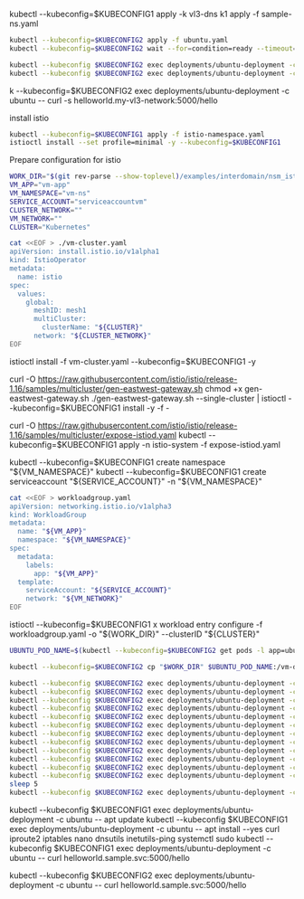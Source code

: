 
kubectl --kubeconfig=$KUBECONFIG1 apply -k vl3-dns
k1 apply -f sample-ns.yaml

```bash
kubectl --kubeconfig=$KUBECONFIG2 apply -f ubuntu.yaml
kubectl --kubeconfig=$KUBECONFIG2 wait --for=condition=ready --timeout=1m pod -l app=ubuntu
```

```bash
kubectl --kubeconfig $KUBECONFIG2 exec deployments/ubuntu-deployment -c ubuntu -- apt update
kubectl --kubeconfig $KUBECONFIG2 exec deployments/ubuntu-deployment -c ubuntu -- apt install --yes curl iproute2 iptables nano dnsutils inetutils-ping systemctl sudo
```

k --kubeconfig=$KUBECONFIG2 exec deployments/ubuntu-deployment -c ubuntu -- curl -s helloworld.my-vl3-network:5000/hello



install istio
```bash
kubectl --kubeconfig=$KUBECONFIG1 apply -f istio-namespace.yaml
istioctl install --set profile=minimal -y --kubeconfig=$KUBECONFIG1
```

Prepare configuration for istio
```bash
WORK_DIR="$(git rev-parse --show-toplevel)/examples/interdomain/nsm_istio_vl3/clean/istio-vm-configs"
VM_APP="vm-app"
VM_NAMESPACE="vm-ns"
SERVICE_ACCOUNT="serviceaccountvm"
CLUSTER_NETWORK=""
VM_NETWORK=""
CLUSTER="Kubernetes"
```

```bash
cat <<EOF > ./vm-cluster.yaml
apiVersion: install.istio.io/v1alpha1
kind: IstioOperator
metadata:
  name: istio
spec:
  values:
    global:
      meshID: mesh1
      multiCluster:
        clusterName: "${CLUSTER}"
      network: "${CLUSTER_NETWORK}"
EOF
```

istioctl install -f vm-cluster.yaml --kubeconfig=$KUBECONFIG1 -y

curl -O https://raw.githubusercontent.com/istio/istio/release-1.16/samples/multicluster/gen-eastwest-gateway.sh
chmod +x gen-eastwest-gateway.sh
./gen-eastwest-gateway.sh --single-cluster | istioctl --kubeconfig=$KUBECONFIG1 install -y -f -

curl -O https://raw.githubusercontent.com/istio/istio/release-1.16/samples/multicluster/expose-istiod.yaml
kubectl --kubeconfig=$KUBECONFIG1 apply -n istio-system -f expose-istiod.yaml

kubectl --kubeconfig=$KUBECONFIG1 create namespace "${VM_NAMESPACE}"
kubectl --kubeconfig=$KUBECONFIG1 create serviceaccount "${SERVICE_ACCOUNT}" -n "${VM_NAMESPACE}"

```bash
cat <<EOF > workloadgroup.yaml
apiVersion: networking.istio.io/v1alpha3
kind: WorkloadGroup
metadata:
  name: "${VM_APP}"
  namespace: "${VM_NAMESPACE}"
spec:
  metadata:
    labels:
      app: "${VM_APP}"
  template:
    serviceAccount: "${SERVICE_ACCOUNT}"
    network: "${VM_NETWORK}"
EOF
```

istioctl --kubeconfig=$KUBECONFIG1 x workload entry configure -f workloadgroup.yaml -o "${WORK_DIR}" --clusterID "${CLUSTER}"

```bash
UBUNTU_POD_NAME=$(kubectl --kubeconfig=$KUBECONFIG2 get pods -l app=ubuntu -n default --template '{{range .items}}{{.metadata.name}}{{"\n"}}{{end}}')
```

```bash
kubectl --kubeconfig=$KUBECONFIG2 cp "$WORK_DIR" $UBUNTU_POD_NAME:/vm-dir -c ubuntu
```

```bash
kubectl --kubeconfig $KUBECONFIG2 exec deployments/ubuntu-deployment -c ubuntu -- sudo mkdir -p /etc/certs
kubectl --kubeconfig $KUBECONFIG2 exec deployments/ubuntu-deployment -c ubuntu -- sudo cp /vm-dir/root-cert.pem /etc/certs/root-cert.pem
kubectl --kubeconfig $KUBECONFIG2 exec deployments/ubuntu-deployment -c ubuntu -- sudo mkdir -p /var/run/secrets/tokens
kubectl --kubeconfig $KUBECONFIG2 exec deployments/ubuntu-deployment -c ubuntu -- sudo cp /vm-dir/istio-token /var/run/secrets/tokens/istio-token
kubectl --kubeconfig $KUBECONFIG2 exec deployments/ubuntu-deployment -c ubuntu -- sudo curl -LO https://storage.googleapis.com/istio-release/releases/1.15.2/deb/istio-sidecar.deb
kubectl --kubeconfig $KUBECONFIG2 exec deployments/ubuntu-deployment -c ubuntu -- sudo dpkg -i istio-sidecar.deb
kubectl --kubeconfig $KUBECONFIG2 exec deployments/ubuntu-deployment -c ubuntu -- sudo cp /vm-dir/cluster.env /var/lib/istio/envoy/cluster.env
kubectl --kubeconfig $KUBECONFIG2 exec deployments/ubuntu-deployment -c ubuntu -- sudo cp /vm-dir/mesh.yaml /etc/istio/config/mesh
kubectl --kubeconfig $KUBECONFIG2 exec deployments/ubuntu-deployment -c ubuntu -- sudo sh -c 'cat /vm-dir/hosts >> /etc/hosts'
kubectl --kubeconfig $KUBECONFIG2 exec deployments/ubuntu-deployment -c ubuntu -- sudo mkdir -p /etc/istio/proxy
kubectl --kubeconfig $KUBECONFIG2 exec deployments/ubuntu-deployment -c ubuntu -- sudo chown -R istio-proxy /var/lib/istio /etc/certs /etc/istio/proxy /etc/istio/config /var/run/secrets /etc/certs/root-cert.pem
kubectl --kubeconfig $KUBECONFIG2 exec deployments/ubuntu-deployment -c ubuntu -- sudo systemctl start istio
sleep 5
kubectl --kubeconfig $KUBECONFIG2 exec deployments/ubuntu-deployment -c ubuntu -- cat /var/log/istio/istio.log
```


kubectl --kubeconfig $KUBECONFIG1 exec deployments/ubuntu-deployment -c ubuntu -- apt update
kubectl --kubeconfig $KUBECONFIG1 exec deployments/ubuntu-deployment -c ubuntu -- apt install --yes curl iproute2 iptables nano dnsutils inetutils-ping systemctl sudo
kubectl --kubeconfig $KUBECONFIG1 exec deployments/ubuntu-deployment -c ubuntu -- curl helloworld.sample.svc:5000/hello

kubectl --kubeconfig $KUBECONFIG2 exec deployments/ubuntu-deployment -c ubuntu -- curl helloworld.sample.svc:5000/hello
